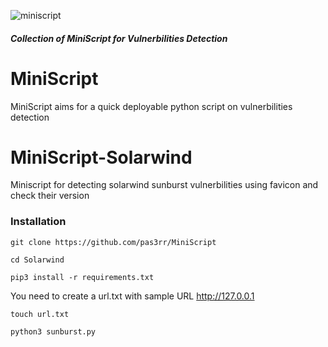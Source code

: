![miniscript](https://user-images.githubusercontent.com/32186957/102534450-bac19480-40e1-11eb-9b54-e1ce2628c3de.png)
<h5> Collection of MiniScript for Vulnerbilities Detection </h5>

# MiniScript
MiniScript aims for a quick deployable python script on vulnerbilities detection 

# MiniScript-Solarwind
Miniscript for detecting solarwind sunburst vulnerbilities using favicon and check their version

### Installation
```
git clone https://github.com/pas3rr/MiniScript
```
```
cd Solarwind
```
```
pip3 install -r requirements.txt
```
You need to create a url.txt with sample URL http://127.0.0.1
```
touch url.txt
```
```
python3 sunburst.py
```
